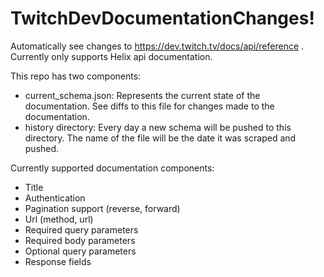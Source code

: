 # TwitchDevDocumentationChanges!
Automatically see changes to https://dev.twitch.tv/docs/api/reference . Currently only supports Helix api documentation.

This repo has two components:
- current_schema.json: Represents the current state of the documentation. See diffs to this file for changes made to the documentation.
- history directory: Every day a new schema will be pushed to this directory. The name of the file will be the date it was scraped and pushed.

Currently supported documentation components:
- Title
- Authentication
- Pagination support (reverse, forward)
- Url (method, url)
- Required query parameters
- Required body parameters
- Optional query parameters
- Response fields

